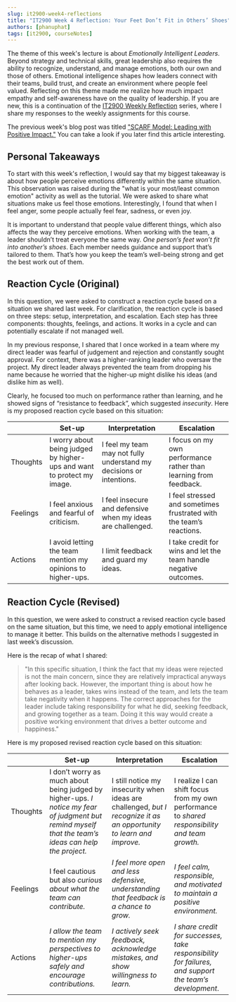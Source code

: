 ```yaml
---
slug: it2900-week4-reflections
title: "IT2900 Week 4 Reflection: Your Feet Don’t Fit in Others’ Shoes"
authors: [phanuphat]
tags: [it2900, courseNotes]
---
```


The theme of this week's lecture is about _Emotionally Intelligent Leaders_. Beyond strategy and technical skills, great
leadership also requires the ability to recognize, understand, and manage emotions, both our own and those of others.
Emotional intelligence shapes how leaders connect with their teams, build trust, and create an environment where people
feel valued. Reflecting on this theme made me realize how much impact empathy and self-awareness have on the quality of
leadership. <!-- truncate --> If you are new, this is a continuation of
the [IT2900 Weekly Reflection](/blog/tags/it2900) series, where I share my responses to the weekly assignments for this
course.

The previous week's blog post was
titled ["SCARF Model: Leading with Positive Impact."](/blog/it2900-week3-reflections) You can take a look
if you later find this article interesting.

## Personal Takeaways

To start with this week's reflection, I would say that my biggest takeaway is about how people perceive emotions
differently within the same situation. This observation was raised during the "what is your most/least common emotion"
activity as well as the tutorial. We were asked to share what situations make us feel those emotions. Interestingly, I
found that when I feel anger, some people actually feel fear, sadness, or even joy.

It is important to understand that people value different things, which also affects the way they perceive emotions.
When working with the team, a leader shouldn’t treat everyone the same way. _One person’s feet won’t fit into another’s
shoes_. Each member needs guidance and support that’s tailored to them. That’s how you keep the team’s well-being strong
and get the best work out of them.

## Reaction Cycle (Original)

In this question, we were asked to construct a reaction cycle based on a situation we shared last week. For
clarification, the reaction cycle is based on three steps: setup, interpretation, and escalation. Each step has three
components: thoughts, feelings, and actions. It works in a cycle and can potentially escalate if not managed well.

In my previous response, I shared that I once worked in a team where my direct leader was fearful of judgement and
rejection and constantly sought approval. For context, there was a higher-ranking leader who oversaw the project. My
direct leader always prevented the team from dropping his name because he worried that the higher-up might dislike his
ideas (and dislike him as well).

Clearly, he focused too much on performance rather than learning, and he showed signs of “resistance to feedback”, which
suggested _insecurity_. Here is my proposed reaction cycle based on this situation:

|          | Set-up                                                                 | Interpretation                                                      | Escalation                                                          |
|----------|------------------------------------------------------------------------|---------------------------------------------------------------------|---------------------------------------------------------------------|
| Thoughts | I worry about being judged by higher-ups and want to protect my image. | I feel my team may not fully understand my decisions or intentions. | I focus on my own performance rather than learning from feedback.   |
| Feelings | I feel anxious and fearful of criticism.                               | I feel insecure and defensive when my ideas are challenged.         | I feel stressed and sometimes frustrated with the team’s reactions. |
| Actions  | I avoid letting the team mention my opinions to higher-ups.            | I limit feedback and guard my ideas.                                | I take credit for wins and let the team handle negative outcomes.   |

## Reaction Cycle (Revised)

In this question, we were asked to construct a revised reaction cycle based on the same situation, but this time, we
need to apply emotional intelligence to manage it better. This builds on the alternative methods I suggested in last
week’s discussion.

Here is the recap of what I shared:

> "In this specific situation, I think the fact that my ideas were rejected is not the main concern, since they are
> relatively impractical anyways after looking back. However, the important thing is about how he behaves as a leader,
> takes wins instead of the team, and lets the team take negativity when it happens. The correct approaches for the
> leader
> include taking responsibility for what he did, seeking feedback, and growing together as a team. Doing it this way
> would
> create a positive working environment that drives a better outcome and happiness."

Here is my proposed revised reaction cycle based on this situation:

|          | Set-up                                                                                                                                               | Interpretation                                                                                                       | Escalation                                                                                            |
|----------|------------------------------------------------------------------------------------------------------------------------------------------------------|----------------------------------------------------------------------------------------------------------------------|-------------------------------------------------------------------------------------------------------|
| Thoughts | I don’t worry as much about being judged by higher-ups. _I notice my fear of judgment but remind myself that the team’s ideas can help the project._ | I still notice my insecurity when ideas are challenged, _but I recognize it as an opportunity to learn and improve._ | I realize I can shift focus from my own performance to _shared responsibility and team growth._       |
| Feelings | I feel cautious but also _curious about what the team can contribute._                                                                               | _I feel more open and less defensive, understanding that feedback is a chance to grow._                              | _I feel calm, responsible, and motivated to maintain a positive environment._                         |
| Actions  | _I allow the team to mention my perspectives to higher-ups safely and encourage contributions._                                                      | _I actively seek feedback, acknowledge mistakes, and show willingness to learn._                                     | _I share credit for successes, take responsibility for failures, and support the team’s development_. |

